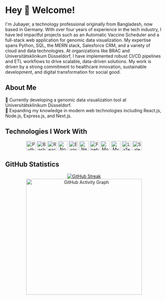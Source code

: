 <h1 align="left">Hey 👋 Welcome!</h1>
<p align="left"> I'm Jubayer, a technology professional originally from Bangladesh, now based in Germany. With over four years of experience in the tech industry, I have led impactful projects such as an Automatic Vaccine Scheduler and a full-stack web application for genomic data visualization. My expertise spans Python, SQL, the MERN stack, Salesforce CRM, and a variety of cloud and data technologies. At organizations like BRAC and Universitätsklinikum Düsseldorf, I have implemented robust CI/CD pipelines and ETL workflows to drive scalable, data-driven solutions. My work is driven by a strong commitment to healthcare innovation, sustainable development, and digital transformation for social good. </p>
<h2 align="left">About Me</h2>
<p align="left"> 🔭 Currently developing a genomic data visualization tool at Universitätsklinikum Düsseldorf.<br> 🌱 Expanding my knowledge in modern web technologies including React.js, Node.js, Express.js, and Next.js.</p>
<h2 align="left">Technologies I Work With</h2>
<div align="center">
  <img src="https://cdn.jsdelivr.net/gh/devicons/devicon/icons/python/python-original.svg" width="30" height="30" alt="Python" />
  <img src="https://cdn.jsdelivr.net/gh/devicons/devicon/icons/bash/bash-original.svg" width="30" height="30" alt="Bash" />
  <img src="https://cdn.jsdelivr.net/gh/devicons/devicon/icons/react/react-original.svg" width="30" height="30" alt="React" />
  <img src="https://cdn.jsdelivr.net/gh/devicons/devicon/icons/nodejs/nodejs-original.svg" width="30" height="30" alt="Node.js" />
  <img src="https://cdn.jsdelivr.net/gh/devicons/devicon/icons/express/express-original.svg" width="30" height="30" alt="Express.js" />
  <img src="https://cdn.jsdelivr.net/gh/devicons/devicon/icons/nextjs/nextjs-original.svg" width="30" height="30" alt="Next.js" />
  <img src="https://cdn.jsdelivr.net/gh/devicons/devicon/icons/firebase/firebase-plain.svg" width="30" height="30" alt="Firebase" />
  <img src="https://cdn.jsdelivr.net/gh/devicons/devicon/icons/mongodb/mongodb-original.svg" width="30" height="30" alt="MongoDB" />
  <img src="https://cdn.jsdelivr.net/gh/devicons/devicon/icons/mysql/mysql-original.svg" width="30" height="30" alt="MySQL" />
  <img src="https://cdn.jsdelivr.net/gh/devicons/devicon/icons/latex/latex-original.svg" width="30" height="30" alt="LaTeX" />
  <img src="https://cdn.jsdelivr.net/gh/devicons/devicon/icons/salesforce/salesforce-original.svg" width="30" height="30" alt="Salesforce" />
</div>
<h2 align="left">GitHub Statistics</h2>
<div align="center"> <a href="https://git.io/streak-stats"> <img src="https://nirzak-streak-stats.vercel.app?user=jubayer98&theme=dark" alt="GitHub Streak" /> </a> <br /> <img src="https://github-readme-activity-graph.vercel.app/graph?username=jubayer98&radius=16&theme=react&area=false&order=5&hide_border=true&hide_title=false" height="370" alt="GitHub Activity Graph" /> </div>
